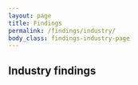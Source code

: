 ```yaml
---
layout: page
title: Findings
permalink: /findings/industry/
body_class: findings-industry-page
---
```


## Industry findings
